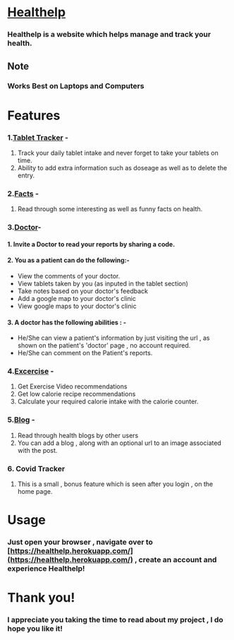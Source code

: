# [Healthelp](https://healthelp.herokuapp.com)
### Healthelp is a website which helps manage and track your health.




## Note
### Works Best on Laptops and Computers

# Features
### 1.[Tablet Tracker](https://healthelp.herokuapp.com/tablets) -  

1. Track your daily tablet intake and never forget to take your tablets on time.  
2. Ability to add extra information such as doseage as well as to delete the entry.

### 2.[Facts](https://healthelp.herokuapp.com/facts) -  
1. Read through some interesting as well as funny facts on health.  

### 3.[Doctor](https://healthelp.herokuapp.com/doctor)-  
#### 1. Invite a Doctor to read your reports by sharing a code.
#### 2. You as a patient can do the following:-  
* View the comments of your doctor.
* View tablets taken by you (as inputed in the tablet section)
* Take notes based on your doctor's feedback
* Add a google map to your doctor's clinic
* View google maps to your doctor's clinic
#### 3. A doctor has the following abilities : -
* He/She can view a patient's information by just visiting the url , as shown on the patient's 'doctor' page , no account required.
* He/She can comment on the Patient's reports.

### 4.[Excercise](https://healthelp.herokuapp.com/excercise) -  
1. Get Exercise Video recommendations
2. Get low calorie recipe recommendations
3. Calculate your required calorie intake with the calorie counter.  

### 5.[Blog](https://healthelp.herokuapp.com/blog) -  
1. Read through health blogs by other users
2. You can add a blog , along with an optional url to an image associated with the post.

### 6. Covid Tracker  
1. This is a small , bonus feature which is seen after you login , on the home page.

# Usage

### Just open your browser , navigate over to [https://healthelp.herokuapp.com/](https://healthelp.herokuapp.com/) , create an account and experience Healthelp!  

# Thank you!

### I appreciate you taking the time to read about my project , I do hope you like it!




